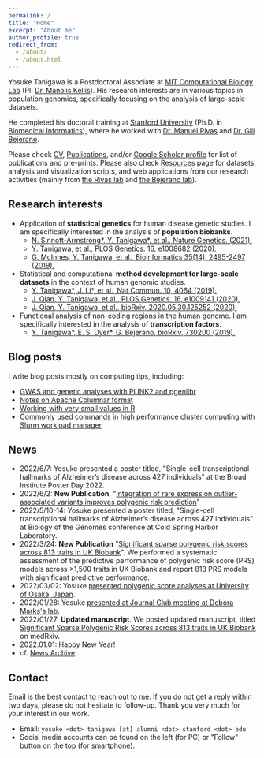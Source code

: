 ```yaml
---
permalink: /
title: "Home"
excerpt: "About me"
author_profile: true
redirect_from:
  - /about/
  - /about.html
---
```


Yosuke Tanigawa is a Postdoctoral Associate at [MIT Computational Biology Lab](http://compbio.mit.edu/) (PI: [Dr. Manolis Kellis](https://web.mit.edu/manoli/)). His research interests are in various topics in population genomics, specifically focusing on the analysis of large-scale datasets.

He completed his doctoral training at [Stanford University](https://www.stanford.edu/) (Ph.D. in [Biomedical Informatics](https://med.stanford.edu/bmi.html)), where he worked with [Dr. Manuel Rivas](http://med.stanford.edu/rivaslab/) and [Dr. Gill Bejerano](http://bejerano.stanford.edu/).

Please check [CV](/cv), [Publications](/publications), and/or [Google Scholar profile](https://scholar.google.com/citations?user=9hVh3nQAAAAJ&hl=en) for list of publications and pre-prints. Please also check [Resources](/resources) page for datasets, analysis and visualization scripts, and web applications from our research activities (mainly from [the Rivas lab](http://med.stanford.edu/rivaslab/) and [the Bejerano lab](http://bejerano.stanford.edu/)).

## Research interests

- Application of **statistical genetics** for human disease genetic studies. I am specifically interested in the analysis of **population biobanks**.
  - [N. Sinnott-Armstrong\*, Y. Tanigawa\*, et al., Nature Genetics. (2021).](/publication/2021-01-18-biomarkers)
  - [Y. Tanigawa, et al., PLOS Genetics. 16, e1008682 (2020).](/publication/2020-05-05-ANGPTL7)
  - [G. McInnes, Y. Tanigawa, et al., Bioinformatics 35(14), 2495-2497 (2019).](/publication/2018-12-05-GBE)
- Statistical and computational **method development for large-scale datasets** in the context of human genomic studies.
  - [Y. Tanigawa\*, J. Li\*, et al., Nat Commun. 10, 4064 (2019).](/publication/2019-09-06-DeGAs)
  - [J. Qian, Y. Tanigawa, et al., PLOS Genetics. 16, e1009141 (2020).](/publication/2020-10-23-snpnet)
  - [J. Qian, Y. Tanigawa, et al., bioRxiv, 2020.05.30.125252 (2020).](/publication/preprint-2020-05-30-SRRR)
- Functional analysis of non-coding regions in the human genome. I am specifically interested in the analysis of **transcription factors**.
  - [Y. Tanigawa\*, E. S. Dyer\*, G. Bejerano, bioRxiv, 730200 (2019).](/publication/preprint-2019-08-20-whichtf)

## Blog posts

I write blog posts mostly on computing tips, including:

- [GWAS and genetic analyses with PLINK2 and pgenlibr](/posts/2020/09/PLINK2)
- [Notes on Apache Columnar format](/posts/2020/11/apache-columnar)
- [Working with very small values in R](/posts/2020/07/small-values-in-R)
- [Commonly used commands in high performance cluster computing with Slurm workload manager](/posts/2020/04/slurm/)

## News

- 2022/6/7: Yosuke presented a poster titled, "Single-cell transcriptional hallmarks of Alzheimer’s disease across 427 individuals" at the Broad Institute Poster Day 2022.
- 2022/6/2: **New Publication**. "[Integration of rare expression outlier-associated variants improves polygenic risk prediction](/publication/2022-06-02-IOGC)"
- 2022/5/10-14: Yosuke presented a poster titled, "Single-cell transcriptional hallmarks of Alzheimer’s disease across 427 individuals" at Biology of the Genomes conference at Cold Spring Harbor Laboratory.
- 2022/3/24: **New Publication** "[Significant sparse polygenic risk scores across 813 traits in UK Biobank](/publication/2022-03-24-PRSmap)". We performed a systematic assessment of the predictive performance of polygenic risk score (PRS) models across >1,500 traits in UK Biobank and report 813 PRS models with significant predictive performance.
- 2022/03/02: Yosuke [presented polygenic score analyses at University of Osaka, Japan](/talks/2022-03-02-PRS-UOsaka).
- 2022/01/28: Yosuke [presented at Journal Club meeting at Debora Marks's lab](/talks/2022-01-28-jclub-Marks-lab).
- 2022/01/27: **Updated manuscript**. We posted updated manuscript, titled [Significant Sparse Polygenic Risk Scores across 813 traits in UK Biobank](/publication/preprint-2021-09-06-PRSmap) on medRxiv.
- 2022.01.01: Happy New Year!
- cf. [News Archive](/tags/#news)

## Contact

Email is the best contact to reach out to me. If you do not get a reply within two days, please do not hesitate to follow-up. Thank you very much for your interest in our work.

- Email: `yosuke <dot> tanigawa [at] alumni <dot> stanford <dot> edu`
- Social media accounts can be found on the left (for PC) or "Follow" button on the top (for smartphone).
